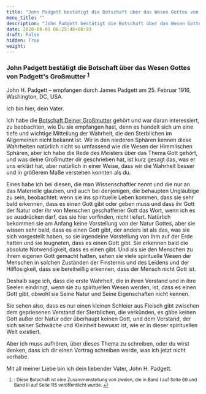 ```yaml
---
title: "John Padgett bestätigt die Botschaft über das Wesen Gottes von Padgetts Großmutter"
menu_title: ""
description: "John Padgett bestätigt die Botschaft über das Wesen Gottes von Padgetts Großmutter"
date: 2020-08-01 06:25:48+00:93
draft: False
hidden: True
weight:
---
```

### John Padgett bestätigt die Botschaft über das Wesen Gottes von Padgett's Großmutter <sup id="a1">[1](#f1)</sup>

John H. Padgett – empfangen durch James Padgett am 25. Februar 1916, Washington, DC, USA.

Ich bin hier, dein Vater.

Ich habe die [Botschaft Deiner Großmutter](/padgett-botschaften/padgett-botschaften-in-reihenfolge-des-datums/padgett-botschaften-1916/ann-rollins-setzt-ihre-botschaft-ueber-das-wesen-gottes-fort-jep-ann-rollins-25-februar-1916/) gehört und war daran interessiert, zu beobachten, wie Du sie empfangen hast, denn es handelt sich um eine tiefe und wichtige Mitteilung der Wahrheit, die den Sterblichen im Allgemeinen nicht bekannt ist. Wir in den niederen Sphären kennen diese Wahrheiten natürlich nicht so umfassend wie die Wesen der Himmlischen Sphären, aber ich habe die Rede des Meisters über das Thema Gott gehört, und was deine Großmutter dir geschrieben hat, ist kurz gesagt das, was er uns erklärt hat, aber natürlich in einer Weise, dass wir die Wahrheit besser und in größerem Maße verstehen konnten als du.

Eines habe ich bei diesen, die man Wissenschaftler nennt und die nur an das Materielle glauben, und auch bei denjenigen, die behaupten Ungläubige zu sein, beobachtet: wenn sie ins spirituelle Leben kommen, dass sie sehr bald erkennen, dass es einen Gott gibt oder geben muss und dass ihr Gott der Natur oder ihr von Menschen geschaffener Gott das Wort, wenn ich es so ausdrücken darf, das sie hier vorfinden, nicht liefert. Natürlich bekommen sie am Anfang keine Vorstellung von der Natur Gottes, aber sie wissen sehr bald, dass es einen Gott gibt, der anders ist als das, was sie sich vorgestellt haben, so sie irgendeine Vorstellung von Ihm auf der Erde hatten und sie leugneten, dass es einen Gott gibt. Sie erkennen bald die absolute Notwendigkeit, dass es einen gibt. Und als sie den Menschen zu ihrem eigenen Gott gemacht hatten, sehen sie viele spirituelle Wesen der Menschen in solchen Zuständen der Finsternis und des Leidens und der Hilflosigkeit, dass sie bereitwillig erkennen, dass der Mensch nicht Gott ist.

Deshalb sage ich, dass die erste Wahrheit, die in ihren Verstand und in ihre Seelen eindringt, wenn sie zu spirituellen Wesen werden, ist, dass es einen Gott gibt, obwohl sie Seine Natur und Seine Eigenschaften nicht kennen.

Sie sehen also, dass es nur einen kleinen Schleier aus Fleisch gibt zwischen dem gepriesenen Verstand der Sterblichen, die verkünden, es gäbe keinen Gott außer der Natur oder überhaupt keinen Gott, und dem Verstand, der sich seiner Schwäche und Kleinheit bewusst ist, wie er in dieser spirituellen Welt existiert.

Aber ich muss aufhören, über dieses Thema zu schreiben, oder du wirst denken, dass ich dir einen Vortrag schreiben werde, was ich jetzt nicht vorhabe.

Mit all meiner Liebe bin ich dein liebender Vater, John H. Padgett.
<small>

1. <large id="f1"> : Diese Botschaft ist eine Zusammenstellung von zweien, die in Band I auf Seite 69 und Band III auf Seite 115 veröffentlicht wurde. [↩](#a1)
